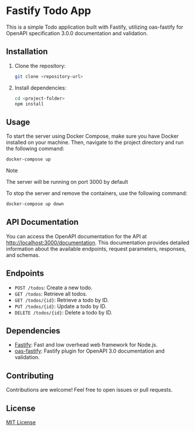 
# Fastify Todo App

This is a simple Todo application built with Fastify, utilizing oas-fastify for OpenAPI specification 3.0.0 documentation and validation.

## Installation

1. Clone the repository:

   ```bash
   git clone <repository-url>
   ````

2. Install dependencies:

   ```bash
   cd <project-folder>
   npm install
   ```

## Usage

To start the server using Docker Compose, make sure you have Docker installed on your machine. Then, navigate to the project directory and run the following command:

```bash
docker-compose up
```

> [!NOTE]
> The server will be running on port 3000 by default

To stop the server and remove the containers, use the following command:

```bash
docker-compose up down
```

## API Documentation

You can access the OpenAPI documentation for the API at [http://localhost:3000/documentation](http://localhost:3000/documentation). This documentation provides detailed information about the available endpoints, request parameters, responses, and schemas.

## Endpoints

- `POST /todos`: Create a new todo.
- `GET /todos`: Retrieve all todos.
- `GET /todos/{id}`: Retrieve a todo by ID.
- `PUT /todos/{id}`: Update a todo by ID.
- `DELETE /todos/{id}`: Delete a todo by ID.

## Dependencies

- [Fastify](https://www.fastify.io/): Fast and low overhead web framework for Node.js.
- [oas-fastify](https://www.npmjs.com/package/oas-fastify): Fastify plugin for OpenAPI 3.0 documentation and validation.

## Contributing

Contributions are welcome! Feel free to open issues or pull requests.

## License

[MIT License](LICENSE)
